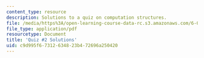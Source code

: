 ```yaml
---
content_type: resource
description: Solutions to a quiz on computation structures.
file: /media/https%3A/open-learning-course-data-rc.s3.amazonaws.com/6-004-computation-structures-spring-2009/c9d995f67312634823b472696a250420_MIT6_004s09_quiz02_sol.pdf
file_type: application/pdf
resourcetype: Document
title: 'Quiz #2 Solutions'
uid: c9d995f6-7312-6348-23b4-72696a250420
---
```

